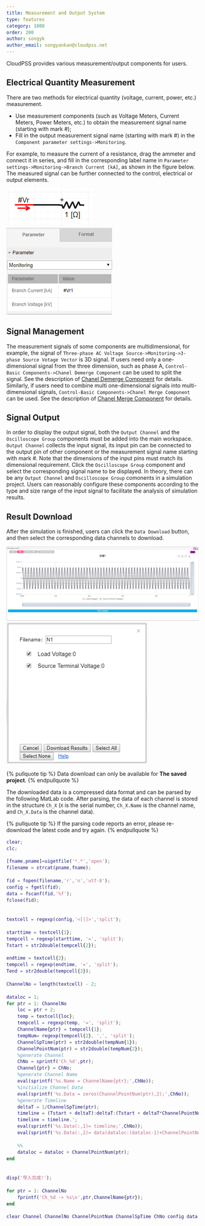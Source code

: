 ```yaml
---
title: Measurement and Output System
type: features
category: 1000
order: 200
author: songyk
author_email: songyankan@cloudpss.net
---
```


CloudPSS provides various measurement/output components for users.

## Electrical Quantity Measurement

There are two methods for electrical quantity (voltage, current, power, etc.) measurement.
+ Use measurement components (such as Voltage Meters, Current Meters, Power Meters, etc.) to obtain the measurement signal name (starting with mark #);
+ Fill in the output measurement signal name (starting with mark #) in the `Component parameter settings->Monitoring`.

For example, to measure the current of a resistance, drag the ammeter and connect it in series, and fill in the corresponding label name in `Parameter settings->Monitoring->Branch Current [kA]`, as shown in the figure below. The measured signal can be further connected to the control, electrical or output elements.

![电流测量](Measure/L1.png "Current measurement using current meter")
![电流测量](Measure/L2.png "Current measurement using signal name")

## Signal Management

The measurement signals of some components are multidimensional, for example, the signal of `Three-phase AC Voltage Source->Monitoring->3-phase Source Votage Vector` is 3D signal. If users need only a one-dimensional signal from the three dimension, such as phase A, `Control-Basic Components->Chanel Demerge Component` can be used to split the signal. See the description of [Chanel Demerge Component](../components/comp_ChannelDeMerge.md) for details. Similarly, if users need to combine multi one-dimensional signals into multi-dimensional signals, `Control-Basic Components->Chanel Merge Component` can be used. See the description of [Chanel Merge Component](../components/comp_ChannelMerge.md) for details.

## Signal Output

In order to display the output signal, both the `Output Channel` and the `Oscilloscope Group` components must be added into the main workspace. `Output Channel` collects the input signal, its input pin can be connected to the output pin of other component or the measurement signal name starting with mark #. Note that the dimensions of the input pins must match its dimensional requirement. Click the `Oscilloscope Group` component and select the corresponding signal name to be displayed. In theory, there can be any `Output Channel` and `Oscilloscope Group` comonents in a simulation project. Users can reasonably configure these components according to the type and size range of the input signal to facilitate the analysis of simulation results.

## Result Download

After the simulation is finished, users can click the `Data Download` button, and then select the corresponding data channels to download.

![波形展示](Measure/datadownload.png "Waveform display interface")
![数据下载](Measure/datadownloaddialog.png "Data download interface")

{% pullquote tip %}
Data download can only be available for **The saved project**.
{% endpullquote %}

The downloaded data is a compressed data format and can be parsed by the following MatLab code. After parsing, the data of each channel is stored in the structure `Ch_X` (`X` is the serial number, `Ch_X.Name` is the channel name, and `Ch_X.Data` is the channel data). 

{% pullquote tip %}
If the parsing code reports an error, please re-download the latest code and try again.
{% endpullquote %}

```matlab Import the data to MatLab /features/Measure/CloudPSSDataImport.m CloudPSSDataImport.m
clear;
clc;

[fname,pname]=uigetfile('*.*','open');
filename = strcat(pname,fname);

fid = fopen(filename,'r','n','utf-8');
config = fgetl(fid);
data = fscanf(fid,'%f');
fclose(fid);


textcell = regexp(config,'<[|]>','split');

starttime = textcell{1};
tempcell = regexp(starttime, '=', 'split');
Tstart = str2double(tempcell{2});

endtime = textcell{2};
tempcell = regexp(endtime, '=', 'split');
Tend = str2double(tempcell{2});

ChannelNo = length(textcell) - 2;

dataloc = 1;
for ptr = 1: ChannelNo
    loc = ptr + 2;
    temp = textcell{loc};
    tempcell = regexp(temp, '=', 'split');
    ChannelName{ptr} = tempcell{1};
    tempNum= regexp(tempcell{2}, ',', 'split');
    ChannelSpTime(ptr) = str2double(tempNum{1});
    ChannelPointNum(ptr) = str2double(tempNum{2});
    %generate Channel
    ChNo = sprintf('Ch_%d',ptr);
    Channel{ptr} = ChNo;
    %generate Channel Name
    eval(sprintf('%s.Name = ChannelName{ptr};',ChNo));
    %initialize Channel Data
    eval(sprintf('%s.Data = zeros(ChannelPointNum(ptr),2);',ChNo));
    %generate Timeline
    deltaT = 1/ChannelSpTime(ptr);
    timeline = (Tstart + deltaT):deltaT:(Tstart + deltaT*ChannelPointNum(ptr));
    timeline = timeline.';
    eval(sprintf('%s.Data(:,1)= timeline;',ChNo));
    eval(sprintf('%s.Data(:,2)= data(dataloc:(dataloc-1)+ChannelPointNum(ptr));',ChNo));
    
    %%
    dataloc = dataloc + ChannelPointNum(ptr);
end


disp('导入完成!');

for ptr = 1: ChannelNo
    fprintf('Ch_%d -> %s\n',ptr,ChannelName{ptr});
end

clear Channel ChannelNo ChannelPointNum ChannelSpTime ChNo config data dataloc deltaT endtime fid filename fname loc pname ptr starttime temp tempcell tempNum Tend textcell timeline Tstart ans
```













